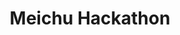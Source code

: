---
title: Meichu Hackathon
slug: meichu-hackathon
image: meichu-hackathon.png
style:
    background: "#2a9d8f"
    color: "#fff"
---